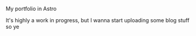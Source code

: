 My portfolio in Astro

It's highly a work in progress, but I wanna start uploading some blog stuff so ye
